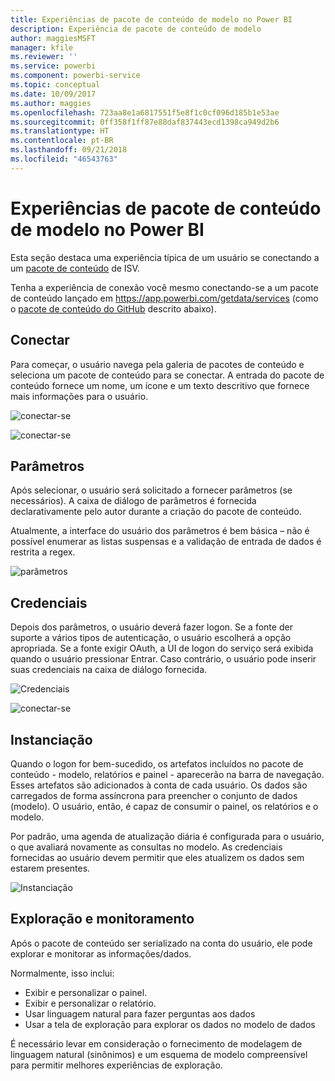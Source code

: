 ```yaml
---
title: Experiências de pacote de conteúdo de modelo no Power BI
description: Experiência de pacote de conteúdo de modelo
author: maggiesMSFT
manager: kfile
ms.reviewer: ''
ms.service: powerbi
ms.component: powerbi-service
ms.topic: conceptual
ms.date: 10/09/2017
ms.author: maggies
ms.openlocfilehash: 723aa8e1a6817551f5e8f1c0cf096d185b1e53ae
ms.sourcegitcommit: 0ff358f1ff87e88daf837443ecd1398ca949d2b6
ms.translationtype: HT
ms.contentlocale: pt-BR
ms.lasthandoff: 09/21/2018
ms.locfileid: "46543763"
---
```

# <a name="template-content-pack-experiences-in-power-bi"></a>Experiências de pacote de conteúdo de modelo no Power BI
Esta seção destaca uma experiência típica de um usuário se conectando a um [pacote de conteúdo](consumer/end-user-connect-to-services.md) de ISV.

Tenha a experiência de conexão você mesmo conectando-se a um pacote de conteúdo lançado em https://app.powerbi.com/getdata/services (como o [pacote de conteúdo do GitHub](https://app.powerbi.com/getdata/services/github) descrito abaixo).

## <a name="connect"></a>Conectar
Para começar, o usuário navega pela galeria de pacotes de conteúdo e seleciona um pacote de conteúdo para se conectar. A entrada do pacote de conteúdo fornece um nome, um ícone e um texto descritivo que fornece mais informações para o usuário.

![conectar-se](media/template-content-pack-experience/github_data.png)

![conectar-se](media/template-content-pack-experience/github_connect.png)

## <a name="parameters"></a>Parâmetros
Após selecionar, o usuário será solicitado a fornecer parâmetros (se necessários). A caixa de diálogo de parâmetros é fornecida declarativamente pelo autor durante a criação do pacote de conteúdo.

Atualmente, a interface do usuário dos parâmetros é bem básica – não é possível enumerar as listas suspensas e a validação de entrada de dados é restrita a regex.

![parâmetros](media/template-content-pack-experience/github_params.png)

## <a name="credentials"></a>Credenciais
Depois dos parâmetros, o usuário deverá fazer logon.  Se a fonte der suporte a vários tipos de autenticação, o usuário escolherá a opção apropriada. Se a fonte exigir OAuth, a UI de logon do serviço será exibida quando o usuário pressionar Entrar.  Caso contrário, o usuário pode inserir suas credenciais na caixa de diálogo fornecida.

![Credenciais](media/template-content-pack-experience/github_login.png)

![conectar-se](media/template-content-pack-experience/github_creds2.png)

## <a name="instantiation"></a>Instanciação
Quando o logon for bem-sucedido, os artefatos incluídos no pacote de conteúdo - modelo, relatórios e painel - aparecerão na barra de navegação.  Esses artefatos são adicionados à conta de cada usuário.  Os dados são carregados de forma assíncrona para preencher o conjunto de dados (modelo).  O usuário, então, é capaz de consumir o painel, os relatórios e o modelo.

Por padrão, uma agenda de atualização diária é configurada para o usuário, o que avaliará novamente as consultas no modelo.  As credenciais fornecidas ao usuário devem permitir que eles atualizem os dados sem estarem presentes.

![Instanciação](media/template-content-pack-experience/github_dashboard.png)

## <a name="exploration-and-monitoring"></a>Exploração e monitoramento
Após o pacote de conteúdo ser serializado na conta do usuário, ele pode explorar e monitorar as informações/dados.

Normalmente, isso inclui:

* Exibir e personalizar o painel.
* Exibir e personalizar o relatório.
* Usar linguagem natural para fazer perguntas aos dados
* Usar a tela de exploração para explorar os dados no modelo de dados

É necessário levar em consideração o fornecimento de modelagem de linguagem natural (sinônimos) e um esquema de modelo compreensível para permitir melhores experiências de exploração.


